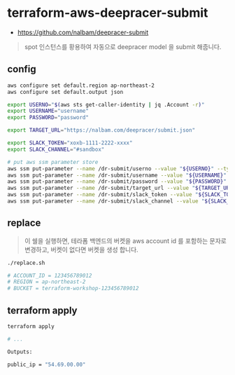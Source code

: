 # terraform-aws-deepracer-submit

* <https://github.com/nalbam/deepracer-submit>

> spot 인스턴스를 황용하여 자동으로 deepracer model 을 submit 해줍니다.

## config

```bash
aws configure set default.region ap-northeast-2
aws configure set default.output json

export USERNO="$(aws sts get-caller-identity | jq .Account -r)"
export USERNAME="username"
export PASSWORD="password"

export TARGET_URL="https://nalbam.com/deepracer/submit.json"

export SLACK_TOKEN="xoxb-1111-2222-xxxx"
export SLACK_CHANNEL="#sandbox"

# put aws ssm parameter store
aws ssm put-parameter --name /dr-submit/userno --value "${USERNO}" --type SecureString --overwrite | jq .
aws ssm put-parameter --name /dr-submit/username --value "${USERNAME}" --type SecureString --overwrite | jq .
aws ssm put-parameter --name /dr-submit/password --value "${PASSWORD}" --type SecureString --overwrite | jq .
aws ssm put-parameter --name /dr-submit/target_url --value "${TARGET_URL}" --type SecureString --overwrite | jq .
aws ssm put-parameter --name /dr-submit/slack_token --value "${SLACK_TOKEN}" --type SecureString --overwrite | jq .
aws ssm put-parameter --name /dr-submit/slack_channel --value "${SLACK_CHANNEL}" --type SecureString --overwrite | jq .
```

## replace

> 이 쉘을 실행하면, 테라폼 백엔드의 버켓을 aws account id 를 포함하는 문자로 변경하고, 버켓이 없다면 버켓을 생성 합니다.

```bash
./replace.sh

# ACCOUNT_ID = 123456789012
# REGION = ap-northeast-2
# BUCKET = terraform-workshop-123456789012
```

## terraform apply

```bash
terraform apply

# ...

Outputs:

public_ip = "54.69.00.00"
```
